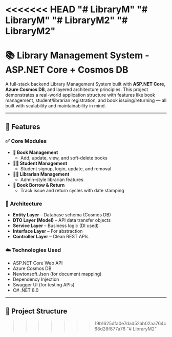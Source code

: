 <<<<<<< HEAD
"# LibraryM" 
"# LibraryM" 
"# LibraryM2" 
"# LibraryM2" 
=======
# 📚 Library Management System - ASP.NET Core + Cosmos DB

A full-stack backend Library Management System built with **ASP.NET Core**, **Azure Cosmos DB**, and layered architecture principles. This project demonstrates a real-world application structure with features like book management, student/librarian registration, and book issuing/returning — all built with scalability and maintainability in mind.

---

## 🚀 Features

### ✅ Core Modules
- **📘 Book Management**  
  - Add, update, view, and soft-delete books
- **👨‍🎓 Student Management**  
  - Student signup, login, update, and removal
- **👨‍🏫 Librarian Management**  
  - Admin-style librarian features
- **🔁 Book Borrow & Return**  
  - Track issue and return cycles with date stamping

### 🧱 Architecture
- **Entity Layer** – Database schema (Cosmos DB)
- **DTO Layer (Model)** – API data transfer objects
- **Service Layer** – Business logic (DI used)
- **Interface Layer** – For abstraction
- **Controller Layer** – Clean REST APIs

### ☁️ Technologies Used
- ASP.NET Core Web API
- Azure Cosmos DB
- Newtonsoft.Json (for document mapping)
- Dependency Injection
- Swagger UI (for testing APIs)
- C# .NET 8.0

---

## 📁 Project Structure

>>>>>>> 19b1625dfa0e7dad52ab02aa764c68d28f877a76
"# LibraryM2" 
